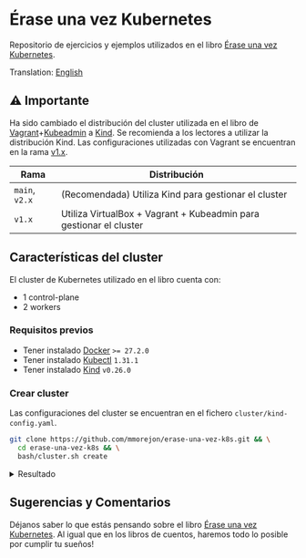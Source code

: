 # Érase una vez Kubernetes

Repositorio de ejercicios y ejemplos utilizados en el libro [Érase una vez Kubernetes](https://leanpub.com/erase-una-vez-kubernetes).

Translation: [English](README_en.md)

## ⚠️ Importante

Ha sido cambiado el distribución del cluster utilizada en el libro de [Vagrant](https://www.vagrantup.com)+[Kubeadmin](https://kubernetes.io/docs/reference/setup-tools/kubeadm/) a [Kind](https://kind.sigs.k8s.io/). Se recomienda a los lectores a utilizar la distribución Kind. Las configuraciones utilizadas con Vagrant se encuentran en la rama [v1.x](https://github.com/mmorejon/erase-una-vez-k8s/tree/v1.x).

| Rama | Distribución |
| - | - |
| `main`, `v2.x` | (Recomendada) Utiliza Kind para gestionar el cluster |
| `v1.x` | Utiliza VirtualBox + Vagrant + Kubeadmin para gestionar el cluster |

## Características del cluster

El cluster de Kubernetes utilizado en el libro cuenta con:

* 1 control-plane
* 2 workers

### Requisitos previos

* Tener instalado [Docker](https://docs.docker.com/get-docker/)  `>= 27.2.0`
* Tener instalado [Kubectl](https://kubernetes.io/docs/tasks/tools/) `1.31.1`
* Tener instalado [Kind](https://kind.sigs.k8s.io/docs/user/quick-start/#installation) `v0.26.0`

### Crear cluster

Las configuraciones del cluster se encuentran en el fichero `cluster/kind-config.yaml`.

```bash
git clone https://github.com/mmorejon/erase-una-vez-k8s.git && \
  cd erase-una-vez-k8s && \
  bash/cluster.sh create
```

<details>
  <summary>Resultado</summary>

  ```
  Creating cluster "book" ...
  ✓ Ensuring node image (kindest/node:v1.32.1) 🖼
  ✓ Preparing nodes 📦 📦 📦
  ✓ Writing configuration 📜
  ✓ Starting control-plane 🕹️
  ✓ Installing CNI 🔌
  ✓ Installing StorageClass 💾
  ✓ Joining worker nodes 🚜
  Set kubectl context to "kind-book"
  You can now use your cluster with:

  kubectl cluster-info --context kind-book

  Have a question, bug, or feature request? Let us know! https://kind.sigs.k8s.io/#community 🙂
  ```
</details>

## Sugerencias y Comentarios

Déjanos saber lo que estás pensando sobre el libro [Érase una vez Kubernetes](https://leanpub.com/erase-una-vez-kubernetes). Al igual que en los libros de cuentos, haremos todo lo posible por cumplir tu sueños!
